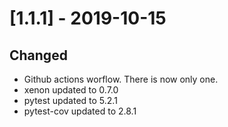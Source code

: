 # [1.1.1] - 2019-10-15

## Changed

- Github actions worflow. There is now only one.
- xenon updated to 0.7.0
- pytest updated to 5.2.1
- pytest-cov updated to 2.8.1